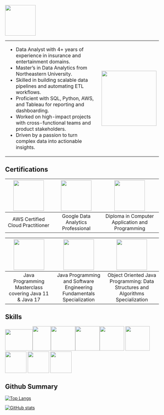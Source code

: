 <img src="https://github.com/user-attachments/assets/690109db-2d83-4c2d-99a6-1d2bba7aa585" width="100"/>

<!--
**manvith1604/manvith1604** is a ✨ _special_ ✨ repository because its `README.md` (this file) appears on your GitHub profile.

Here are some ideas to get you started:

- 🔭 I’m currently working on ...
- 🌱 I’m currently learning ...
- 👯 I’m looking to collaborate on ...
- 🤔 I’m looking for help with ...
- 💬 Ask me about ...
- 📫 How to reach me: ...
- 😄 Pronouns: ...
- ⚡ Fun fact: ...
-->
<table>
  <tr>
    <td>
      <ul>
        <li>Data Analyst with 4+ years of experience in insurance and entertainment domains.</li>
        <li>Master’s in Data Analytics from Northeastern University.</li>
        <li>Skilled in building scalable data pipelines and automating ETL workflows.</li>
        <li>Proficient with SQL, Python, AWS, and Tableau for reporting and dashboarding.</li>
        <li>Worked on high-impact projects with cross-functional teams and product stakeholders.</li>
        <li>Driven by a passion to turn complex data into actionable insights.</li>
      </ul>
    </td>
    <td>
      <img src="https://github.com/user-attachments/assets/ef707162-6308-45ee-ab7f-e70f1059c5c5" width="180"/>
    </td>
  </tr>
</table>

## Certifications

| [<img src = "https://github.com/manvith1604/manvith1604/assets/66794160/f79b0f26-617a-48d4-8d39-791877789077" width = 100>](https://www.credly.com/badges/50b48b45-522e-46f7-bec1-b39f6e40b37b)| [<img src = "https://github.com/manvith1604/manvith1604/assets/66794160/8b252df2-2e1b-42c3-b258-4f11bbd067fe" width = 100>](https://www.credly.com/badges/8f20d65a-39bf-4dee-b59f-437af8705f6e) | [<img src = "https://github.com/manvith1604/manvith1604/assets/66794160/091d9299-ed8e-4577-b881-2320e794c435" width = 100>](https://nbceskillindia.in/student-verification.php) |
| :-: | :-: | :-:|
| AWS Certified Cloud Practitioner | Google Data Analytics Professional | Diploma in Computer Application and Programming |

| [<img src = "https://github.com/manvith1604/manvith1604/assets/66794160/7a4eefe9-3666-46dd-bd6b-d8c62c6f8a79" width = 100>](https://udemy-certificate.s3.amazonaws.com/pdf/UC-3647dfcc-cff3-4b7c-b8e7-1489ae00f452.pdf)| [<img src = "https://github.com/manvith1604/manvith1604/assets/66794160/c8a40dc9-0999-4db2-b59e-6e774b7420f1" width = 100>](https://www.coursera.org/account/accomplishments/specialization/certificate/S5VC9H9HZ6RA) | [<img src = "https://github.com/manvith1604/manvith1604/assets/66794160/c8a40dc9-0999-4db2-b59e-6e774b7420f1" width = 100>](https://www.coursera.org/account/accomplishments/specialization/certificate/X2YZGG6LPYW5) |
| :-: | :-: | :-:|
| Java Programming Masterclass covering Java 11 & Java 17 | Java Programming and Software Engineering Fundamentals Specialization | Object Oriented Java Programming: Data Structures and Algorithms Specialization | 

## Skills

<img src = "https://github.com/manvith1604/manvith1604/assets/66794160/a57c6915-08d9-4f3d-99bd-cbbd4046efa1" height = 70 width = 90><img src="https://github.com/manvith1604/manvith1604/assets/66794160/47a02b74-9ba5-4dbd-992d-c4d5372d2c9b" height = 80 width = 60><img src = "https://github.com/manvith1604/manvith1604/assets/66794160/a6fa7a5a-7d97-40f4-bb5a-8c1ec33ff8aa" height = 80 width = 80><img src = "https://github.com/manvith1604/manvith1604/assets/66794160/abe61fbf-a539-4721-b399-9f74a0e055c2" height = 80 width = 80><img src = "https://github.com/manvith1604/manvith1604/assets/66794160/d3f0c951-d23b-4c6d-9942-d64d6c455464" height = 80 width = 80> <img src ="https://github.com/manvith1604/manvith1604/assets/66794160/9d6a777a-9be3-409d-9400-0b60c4d64e70" height = 80 width = 80> 
<img src = "https://github.com/manvith1604/manvith1604/assets/66794160/e5764246-98fc-48d7-af79-5c4c3ad98d2f" height = 70 width = 70> <img src = "https://github.com/manvith1604/manvith1604/assets/66794160/501c3547-ffe5-4ee6-bbba-8b23663f96c1" height = 70 width = 70> <img src = "https://github.com/manvith1604/manvith1604/assets/66794160/0f126a49-2705-4a51-bae9-a846d7fd95e4" height = 70 width = 70>

## Github Summary
[![Top Langs](https://github-readme-stats.vercel.app/api/top-langs/?username=manvith1604&layout=compact&show_icons=true&theme=dark)](https://github.com/manvith1604)

[![GitHub stats](https://github-readme-stats.vercel.app/api?username=manvith1604&show_icons=true&theme=dark)](https://github.com/manvith1604)

